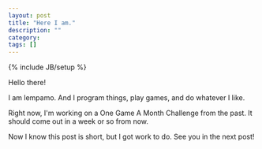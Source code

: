 ```yaml
---
layout: post
title: "Here I am."
description: ""
category: 
tags: []
---
```

{% include JB/setup %}

Hello there!

I am lempamo. And I program things, play games, and do whatever I like.

Right now, I'm working on a One Game A Month Challenge from the past. It should come out in a week or so from now.

Now I know this post is short, but I got work to do. See you in the next post!
